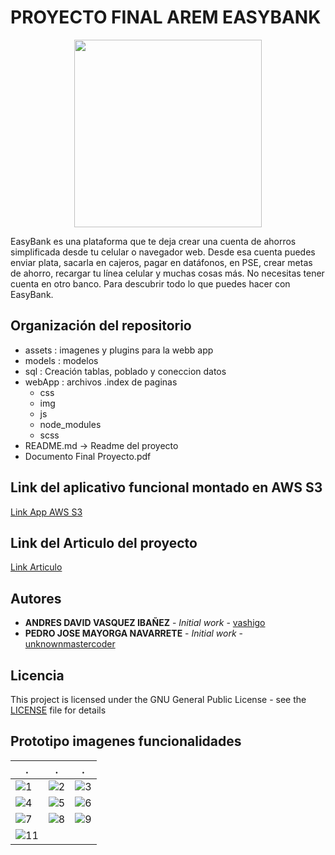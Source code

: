 # PROYECTO FINAL AREM EASYBANK

<p align="center">
 <img width="300" height="300" src="https://user-images.githubusercontent.com/26507566/49768049-e581e280-fca8-11e8-8a61-b653df5bd26f.png">
</p>

 EasyBank es una plataforma que te deja crear una cuenta de ahorros simplificada desde tu celular o navegador web. Desde esa cuenta puedes enviar plata, sacarla en cajeros, pagar en datáfonos, en PSE, crear metas de ahorro, recargar tu línea celular y muchas cosas más. No necesitas tener cuenta en otro banco. Para descubrir todo lo que puedes hacer con EasyBank.

## Organización del repositorio

* assets : imagenes y plugins para la webb app
* models : modelos
* sql : Creación tablas, poblado y coneccion datos
* webApp : archivos .index de paginas
  * css
  * img
  * js
  * node_modules
  * scss
* README.md -> Readme del proyecto
* Documento Final Proyecto.pdf

## Link del aplicativo funcional montado en AWS S3
 [Link App AWS S3](http://appeasybank.s3-website-us-west-2.amazonaws.com/lite/signup.html)
 
## Link del Articulo del proyecto
 [Link Articulo](https://drive.google.com/file/d/1xRarph-vgA--_FQXNKi8eBxbM7HJCcjr/view?usp=sharing)
   
## Autores
 * **ANDRES DAVID VASQUEZ IBAÑEZ** - *Initial work* - [vashigo](https://github.com/vashigo)
 * **PEDRO JOSE MAYORGA NAVARRETE** - *Initial work* - [unknownmastercoder](https://github.com/unknownmastercoder)
 
## Licencia
 This project is licensed under the GNU General Public License - see the [LICENSE](LICENSE) file for details
 
## Prototipo imagenes funcionalidades
 
. | . | .
------------ | ------------- | ------------- 
![1](https://user-images.githubusercontent.com/26507566/49767017-f4669600-fca4-11e8-8c96-d435c9a8764c.png) | ![2](https://user-images.githubusercontent.com/26507566/49767018-f4669600-fca4-11e8-928e-7208e6cdc62b.png) | ![3](https://user-images.githubusercontent.com/26507566/49767019-f4ff2c80-fca4-11e8-9460-d4f65ec827a1.png)
![4](https://user-images.githubusercontent.com/26507566/49767020-f4ff2c80-fca4-11e8-80da-18c2a4cbdc07.png) | ![5](https://user-images.githubusercontent.com/26507566/49767021-f4ff2c80-fca4-11e8-9563-1d3ca2be43da.png) | ![6](https://user-images.githubusercontent.com/26507566/49767022-f4ff2c80-fca4-11e8-819d-5cd0cf735eba.png)
![7](https://user-images.githubusercontent.com/26507566/49767024-f4ff2c80-fca4-11e8-8b77-02a5e1130b0e.png) | ![8](https://user-images.githubusercontent.com/26507566/49767025-f4ff2c80-fca4-11e8-9f2f-a332802541e9.png) | ![9](https://user-images.githubusercontent.com/26507566/49767026-f597c300-fca4-11e8-878d-5e97a0734c23.png) | ![10](https://user-images.githubusercontent.com/26507566/49767027-f597c300-fca4-11e8-8d72-430e775480e9.png)
![11](https://user-images.githubusercontent.com/26507566/49767028-f597c300-fca4-11e8-95c1-a315ab8530d3.png) | |
